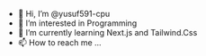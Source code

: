 - 👋 Hi, I’m @yusuf591-cpu
- 👀 I’m interested in Programming
- 🌱 I’m currently learning Next.js and Tailwind.Css
- 📫 How to reach me ...

<!---
yusuf591-cpu/yusuf591-cpu is a ✨ special ✨ repository because its `README.md` (this file) appears on your GitHub profile.
You can click the Preview link to take a look at your changes.
--->
